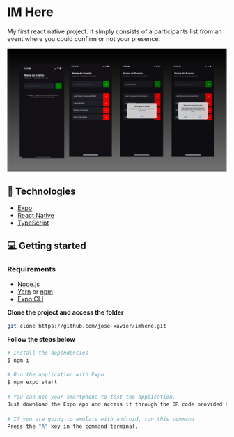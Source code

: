 # IM Here

My first react native project.
It simply consists of a participants list from an event where you could confirm or not your presence.

<p align="center" >
    <img src="/assets/screen.jpg" >
 </p>

## 🚀 Technologies 


- [Expo](https://expo.io/)
- [React Native](https://reactnative.dev/)
- [TypeScript](https://www.typescriptlang.org/)


## 💻 Getting started 

### Requirements

- [Node.js](https://nodejs.org/en/)
- [Yarn](https://classic.yarnpkg.com/) or [npm](https://www.npmjs.com/package/npm)
- [Expo CLI](https://docs.expo.dev/workflow/expo-cli)

**Clone the project and access the folder**

```bash
git clone https://github.com/jose-xavier/imhere.git
```

**Follow the steps below**

```bash
# Install the dependencies
$ npm i

# Run the application with Expo
$ npm expo start

# You can use your smartphone to test the application. 
Just download the Expo app and access it through the QR code provided by the command terminal.

# If you are going to emulate with android, run this command
Press the "A" key in the command terminal.

```
